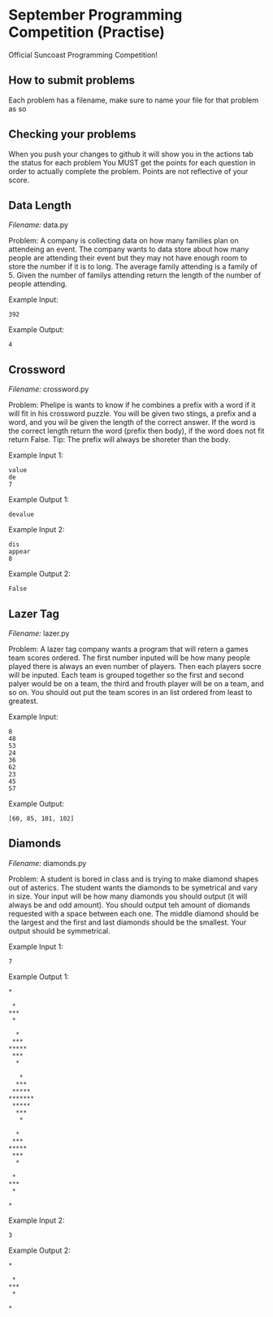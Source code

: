 # September Programming Competition (Practise)

Official Suncoast Programming Competition!

## How to submit problems

Each problem has a filename, make sure to name your file for that problem as so

## Checking your problems

When you push your changes to github it will show you in the actions tab the status for each problem
You MUST get the points for each question in order to actually complete the problem. Points are not reflective of your score.

## Data Length

*Filename:* data.py

Problem: A company is collecting data on how many families plan on attendeing an event. The company wants to data store about how many people are attending their event but they may not have enough room to store the number if it is to long. The average family attending is a family of 5. Given the number of familys attending return the length of the number of people attending.

Example Input:

```
392
```

Example Output:

```
4
```

## Crossword

*Filename:* crossword.py

Problem: Phelipe is wants to know if he combines a prefix with a word if it will fit in his crossword puzzle. You will be given two stings, a prefix and a word, and you wil be given the length of the correct answer. If the word is the correct length return the word (prefix then body), if the word does not fit return False. Tip: The prefix will always be shoreter than the body.

Example Input 1:

```
value
de
7
```

Example Output 1:

```
devalue
```

Example Input 2:

```
dis
appear
8
```

Example Output 2:

```
False
```

## Lazer Tag

*Filename:* lazer.py

Problem: A lazer tag company wants a program that will retern a games team scores ordered. The first number inputed will be how many people played there is always an even number of players. Then each players socre will be inputed. Each team is grouped together so the first and second palyer would be on a team, the third and frouth player will be on a team, and so on. You should out put the team scores in an list ordered from least to greatest.

Example Input:

```
8
48
53
24
36
62
23
45
57
```

Example Output:

```
[60, 85, 101, 102]
```

## Diamonds

*Filename:* diamonds.py

Problem: A student is bored in class and is trying to make diamond shapes out of asterics. The student wants the diamonds to be symetrical and vary in size. Your input will be how many diamonds you should output (it will always be and odd amount). You should output teh amount of diomands requested with a space between each one. The middle diamond should be the largest and the first and last diamonds should be the smallest. Your output should be symmetrical.

Example Input 1:

```
7
```
Example Output 1:

```
*
 
 *
***
 *
 
  *
 ***
*****
 ***
  *
 
   *
  ***
 *****
*******
 *****
  ***
   *
 
  *
 ***
*****
 ***
  *
 
 *
***
 *
 
*
```

Example Input 2:

```
3
```

Example Output 2:

```
*
 
 *
***
 *
 
*
```
